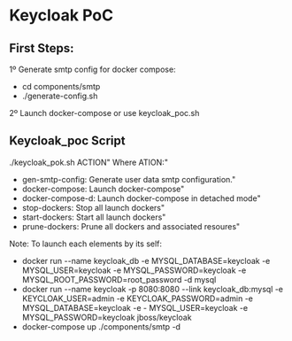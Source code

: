 # Keycloak PoC

## First Steps:

1º Generate smtp config for docker compose:
- cd components/smtp
- ./generate-config.sh

2º Launch docker-compose or use keycloak_poc.sh

## Keycloak_poc Script    

./keycloak_pok.sh ACTION"
  Where ATION:"
  - gen-smtp-config: Generate user data smtp configuration."
  - docker-compose: Launch docker-compose"
  - docker-compose-d: Launch docker-compose in detached mode"
  - stop-dockers: Stop all launch dockers"
  - start-dockers: Start all launch dockers"
  - prune-dockers: Prune all dockers and associated resoures"


Note:
To launch each elements by its self:
- docker run --name keycloak_db -e MYSQL_DATABASE=keycloak -e MYSQL_USER=keycloak -e MYSQL_PASSWORD=keycloak -e MYSQL_ROOT_PASSWORD=root_password -d mysql
- docker run --name keycloak -p 8080:8080 --link keycloak_db:mysql -e KEYCLOAK_USER=admin -e KEYCLOAK_PASSWORD=admin -e MYSQL_DATABASE=keycloak -e - MYSQL_USER=keycloak -e MYSQL_PASSWORD=keycloak jboss/keycloak
- docker-compose up ./components/smtp -d